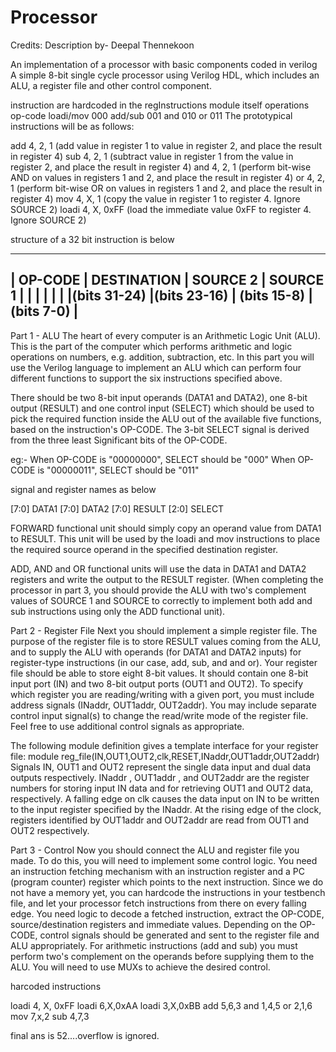# Processor

Credits:
Description by- Deepal Thennekoon

An implementation of a processor with basic components coded in verilog
A simple 8-bit single cycle processor using Verilog HDL, which includes an ALU, a register file and other control component.

instruction are hardcoded in the regInstructions module itself
operations     op-code
  loadi/mov       000
  add/sub         001
  and             010
  or              011
The prototypical instructions will be as follows:

add 4, 2, 1 (add value in register 1 to value in register 2, and place the result in register 4)
sub 4, 2, 1 (subtract value in register 1 from the value in register 2, and place the result in register 4)
and 4, 2, 1 (perform bit-wise AND on values in registers 1 and 2, and place the result in register 4)
or 4, 2, 1 (perform bit-wise OR on values in registers 1 and 2, and place the result in register 4)
mov 4, X, 1 (copy the value in register 1 to register 4. Ignore SOURCE 2)
loadi 4, X, 0xFF (load the immediate value 0xFF to register 4. Ignore SOURCE 2)

structure of a 32 bit instruction is below
 _____________________________________________________________
| OP-CODE      | DESTINATION   | SOURCE 2     | SOURCE 1       |
|              |               |              |                |
|(bits 31-24)  |(bits 23-16)   | (bits 15-8)  | (bits 7-0)     |
---------------------------------------------------------------

Part 1 - ALU
The heart of every computer is an Arithmetic Logic Unit (ALU). This is the part of the computer which performs arithmetic and logic operations on numbers, e.g. addition, subtraction, etc. In this part you will use the Verilog language to implement an ALU which can perform four different functions to support the six instructions specified above.

There should be two 8-bit input operands (DATA1 and DATA2), one 8-bit output (RESULT) and one control input (SELECT) which should be used to pick the required function inside the ALU out of the available five functions, based on the instruction's OP-CODE.
The 3-bit SELECT signal is derived from the three least Significant bits of the OP-CODE.

eg:- When OP-CODE is "00000000", SELECT should be "000"
When OP-CODE is "00000011", SELECT should be "011"

signal and register names as below

[7:0] DATA1
[7:0] DATA2
[7:0] RESULT
[2:0] SELECT

FORWARD functional unit should simply copy an operand value from DATA1 to RESULT. This unit will be used by the loadi and mov instructions to place the required source operand in the specified destination register.

ADD, AND and OR functional units will use the data in DATA1 and DATA2 registers and write the output to the RESULT register. (When completing the processor in part 3, you should provide the ALU with two's complement values of SOURCE 1 and SOURCE to correctly to implement both add and sub instructions using only the ADD functional unit).

Part 2 - Register File
Next you should implement a simple register file. The purpose of the register file is to store RESULT values coming from the ALU, and to supply the ALU with operands (for DATA1 and DATA2 inputs) for register-type instructions (in our case, add, sub, and and or).
Your register file should be able to store eight 8-bit values. It should contain one 8-bit input port (IN) and two 8-bit output ports (OUT1 and OUT2). To specify which register you are reading/writing with a given port, you must include address signals (INaddr, OUT1addr, OUT2addr). You may include separate control input signal(s) to change the read/write mode of the register file. Feel free to use additional control signals as appropriate.

The following module definition gives a template interface for your register file:
module reg_file(IN,OUT1,OUT2,clk,RESET,INaddr,OUT1addr,OUT2addr)
Signals IN, OUT1 and OUT2 represent the single data input and dual data outputs respectively. INaddr , OUT1addr , and OUT2addr are the register numbers for storing input IN data and for retrieving OUT1 and OUT2 data, respectively. A falling edge on clk causes the data input on IN to be written to the input register specified by the INaddr. At the rising edge of the clock, registers identified by OUT1addr and OUT2addr are read from OUT1 and OUT2 respectively.

Part 3 - Control
Now you should connect the ALU and register file you made. To do this, you will need to implement some control logic.
You need an instruction fetching mechanism with an instruction register and a PC (program counter) register which points to the next instruction. Since we do not have a memory yet, you can hardcode the instructions in your testbench file, and let your processor fetch instructions from there on every falling edge.
You need logic to decode a fetched instruction, extract the OP-CODE, source/destination registers and immediate values. Depending on the OP-CODE, control signals should be generated and sent to the register file and ALU appropriately. For arithmetic instructions (add and sub) you must perform two's complement on the operands before supplying them to the ALU. You will need to use MUXs to achieve the desired control.

harcoded instructions
  
loadi 4, X, 0xFF
loadi 6,X,0xAA
loadi 3,X,0xBB
add 5,6,3
and 1,4,5
or 2,1,6
mov 7,x,2
sub 4,7,3

final ans is 52....overflow is ignored.
